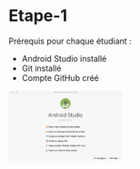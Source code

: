 # Etape-1
Prérequis pour chaque étudiant :
* Android Studio installé
* Git installé
* Compte GitHub créé

<img src="/images/image_1.png" alt="drawing" width="200"/>
